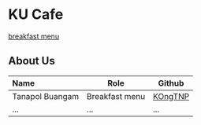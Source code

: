 # KU Cafe

[breakfast menu](Menu.md)

## About Us

| Name      | Role      | Github   |
|:----------|-----------|----------|
|Tanapol Buangam|Breakfast menu| [KOngTNP](https://github.com/kongtnp) |
| ...       | ...       | ...      |
